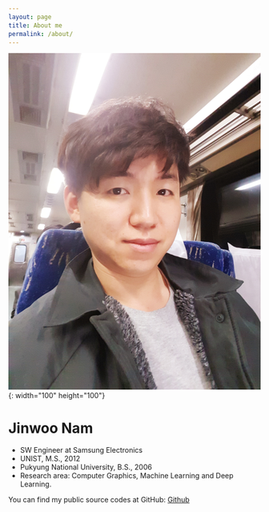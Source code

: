 ```yaml
---
layout: page
title: About me
permalink: /about/
---
```

![title](/_images/profile.jpg){: width="100" height="100"}

# Jinwoo Nam  
* SW Engineer at Samsung Electronics
* UNIST, M.S., 2012
* Pukyung National University, B.S., 2006 
* Research area: Computer Graphics, Machine Learning and Deep Learning.

You can find my public source codes at GitHub:
[Github](https://github.com/junimnjw)
